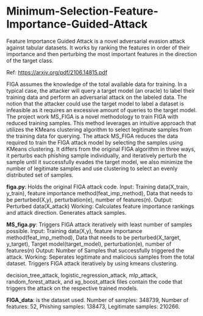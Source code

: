 # Minimum-Selection-Feature-Importance-Guided-Attack

Feature Importance Guided Attack is a novel adversarial evasion attack against tabular datasets. It works by ranking the features in order of their importance and then perturbing the most important features in the direction of the target class.

Ref: https://arxiv.org/pdf/2106.14815.pdf

FIGA assumes the knowledge of the total available data for training. In a typical case, the attacker will query a target model (an oracle) to label their training data and perform an adversarial attack on the labeled data. The notion that the attacker could use the target model to label a dataset is infeasible as it requires an excessive amount of queries to the target model. The project work MS_FIGA is a novel methodology to train FIGA with reduced training samples. This method leverages an intuitive approach that utilizes the KMeans clustering algorithm to select legitimate samples from the training data for querying. 
The attack MS_FIGA reduces the data required to train the FIGA attack model by selecting the samples using KMeans clustering. It differs from the original FIGA algorithm in three ways, it perturbs each phishing sample individually, and iteratively perturb the sample until it successfully evades the target model, we also minimize the number of legitimate samples and use clustering to select an evenly distributed set of samples.

**figa.py**: Holds the original FIGA attack code. 
Input: Training data(X_train, y_train), feature importance method(feat_imp_method), Data that needs to be perturbed(X,y), perturbation(e), number of features(n).
Output: Perturbed data(X_attack)
Working: Calculates feature importance rankings and attack direction. Generates attack samples.

**MS_figa.py**: Triggers FIGA attack iteratively with least number of samples possible.
Input: Training data(X,y), feature importance method(feat_imp_method), Data that needs to be perturbed(X_target, y_target), Target model(target_model),  perturbation(e), number of features(n)
Output: Number of Samples that successfully triggered the attack.
Working: Seperates legitimate and malicious samples from the total dataset. Triggers FIGA attack iteratively by using kmeans clustering.

decision_tree_attack, logistic_regression_attack, mlp_attack, random_forest_attack, and xg_boost_attack files contain the code that triggers the attack on the respective trained models.

**FIGA_data**: is the dataset used.
Number of samples: 348739,
Number of features: 52,
Phishing samples: 138473,
Legitimate samples: 210266.


